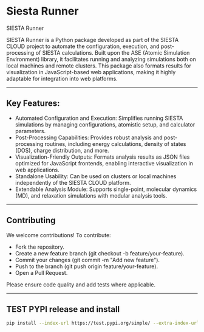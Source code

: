 # Siesta Runner

SIESTA Runner

SIESTA Runner is a Python package developed as part of the SIESTA CLOUD project to automate the configuration, execution, and post-processing of SIESTA calculations. Built upon the ASE (Atomic Simulation Environment) library, it facilitates running and analyzing simulations both on local machines and remote clusters. This package also formats results for visualization in JavaScript-based web applications, making it highly adaptable for integration into web platforms.

----------------------------
## Key Features:

- Automated Configuration and Execution: Simplifies running SIESTA simulations by managing configurations, atomistic setup, and calculator parameters.
- Post-Processing Capabilities: Provides robust analysis and post-processing routines, including energy calculations, density of states (DOS), charge distribution, and more.
- Visualization-Friendly Outputs: Formats analysis results as JSON files optimized for JavaScript frontends, enabling interactive visualization in web applications.
- Standalone Usability: Can be used on clusters or local machines independently of the SIESTA CLOUD platform.
- Extendable Analysis Module: Supports single-point, molecular dynamics (MD), and relaxation simulations with modular analysis tools.

----------------------------

## Contributing

We welcome contributions! To contribute:

- Fork the repository.
- Create a new feature branch (git checkout -b feature/your-feature).
- Commit your changes (git commit -m "Add new feature").
- Push to the branch (git push origin feature/your-feature).
- Open a Pull Request.

Please ensure code quality and add tests where applicable.

------------------------------------------

## TEST PYPI release and install

```bash
pip install --index-url https://test.pypi.org/simple/ --extra-index-url https://pypi.org/simple siesta-runner
```

